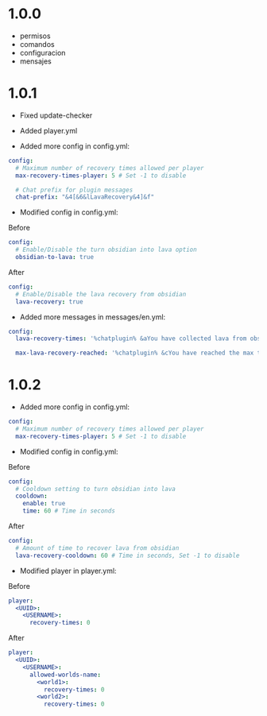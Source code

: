 # 1.0.0

- permisos
- comandos
- configuracion
- mensajes

# 1.0.1

- Fixed update-checker

- Added player.yml

- Added more config in config.yml:
```yml
config:
  # Maximum number of recovery times allowed per player
  max-recovery-times-player: 5 # Set -1 to disable

  # Chat prefix for plugin messages
  chat-prefix: "&4[&6&lLavaRecovery&4]&f"
```
- Modified config in config.yml:

Before
``` yml
config:
  # Enable/Disable the turn obsidian into lava option
  obsidian-to-lava: true
```

After
``` yml
config:
  # Enable/Disable the lava recovery from obsidian
  lava-recovery: true
```

- Added more messages in messages/en.yml:
```yml
config:
  lava-recovery-times: '%chatplugin% &aYou have collected lava from obsidian &e%lavatimes% &aout of &e%maxlavatimes% &atimes'

  max-lava-recovery-reached: '%chatplugin% &cYou have reached the max times you can collect lava from obsidian'
```

# 1.0.2

- Added more config in config.yml:
``` yml
config:
  # Maximum number of recovery times allowed per player
  max-recovery-times-player: 5 # Set -1 to disable
```

- Modified config in config.yml:

Before
``` yml
config:
  # Cooldown setting to turn obsidian into lava
  cooldown:
    enable: true
    time: 60 # Time in seconds
```

After
``` yml
config:
  # Amount of time to recover lava from obsidian
  lava-recovery-cooldown: 60 # Time in seconds, Set -1 to disable
```

- Modified player in player.yml:

Before
``` yml
player:
  <UUID>:
    <USERNAME>:
      recovery-times: 0
```

After
``` yml
player:
  <UUID>:
    <USERNAME>:
      allowed-worlds-name:
        <world1>:
          recovery-times: 0
        <world2>:
          recovery-times: 0
```
